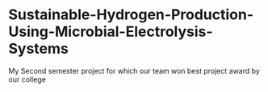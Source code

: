 # Sustainable-Hydrogen-Production-Using-Microbial-Electrolysis-Systems
My Second semester project for which our team won best project award by our college
